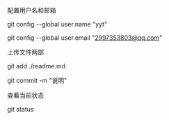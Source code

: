 配置用户名和邮箱

git config --global user.name "yyt"

git config --global user.email "2997353803@qq.com"

上传文件两部

git add ./readme.md

git commit -m "说明"

查看当前状态

git status